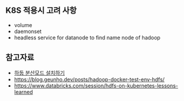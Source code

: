 ## K8S 적용시 고려 사항 ##

* volume
* daemonset
* headless service for datanode to find name node of hadoop

## 참고자료 ##

* [하둡 분산모드 설치하기](https://blog.naver.com/PostView.naver?blogId=dbrud9737&logNo=222446283952&parentCategoryNo=&categoryNo=8&viewDate=&isShowPopularPosts=true&from=search)
* https://blog.geunho.dev/posts/hadoop-docker-test-env-hdfs/
* https://www.databricks.com/session/hdfs-on-kubernetes-lessons-learned
